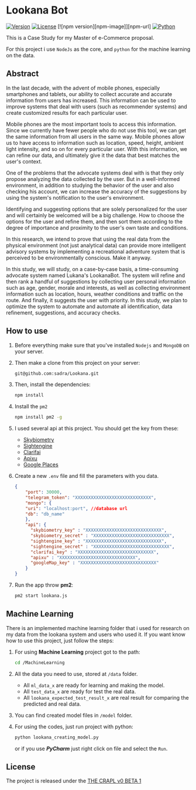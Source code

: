 # Lookana Bot


[![Version](https://img.shields.io/badge/version-1.0.0-red.svg?style=flat)](https://github.com/sadra/Lookana)
[![License](https://img.shields.io/badge/License-THE%20CRAPL%20v0%20BETA%201-brightgreen.svg)](https://github.com/sadra/Lookana/blob/master/LICENSE)
[![npm version][npm-image]][npm-url]
[![Python](https://img.shields.io/badge/Python-3.6-blue.svg)]()


This is a Case Study for my Master of e-Commerce proposal.

For this project i use `NodeJs` as the core, and `python` for the machine learning on the data.

## Abstract

In the last decade, with the advent of mobile phones, especially smartphones and tablets, our ability to collect accurate and accurate information from users has increased. This information can be used to improve systems that deal with users (such as recommender systems) and create customized results for each particular user.

Mobile phones are the most important tools to access this information. Since we currently have fewer people who do not use this tool, we can get the same information from all users in the same way. Mobile phones allow us to have access to information such as location, speed, height, ambient light intensity, and so on for every particular user. With this information, we can refine our data, and ultimately give it the data that best matches the user's context.

One of the problems that the advocate systems deal with is that they only propose analyzing the data collected by the user. But in a well-informed environment, in addition to studying the behavior of the user and also checking his account, we can increase the accuracy of the suggestions by using the system's notification to the user's environment.

Identifying and suggesting options that are solely personalized for the user and will certainly be welcomed will be a big challenge. How to choose the options for the user and refine them, and then sort them according to the degree of importance and proximity to the user's own taste and conditions.

In this research, we intend to prove that using the real data from the physical environment (not just analytical data) can provide more intelligent advisory systems by implementing a recreational adventure system that is perceived to be environmentally conscious. Make it anyway.

In this study, we will study, on a case-by-case basis, a time-consuming advocate system named Lukana's LookanaBot. The system will refine and then rank a handful of suggestions by collecting user personal information such as age, gender, morale and interests, as well as collecting environment information such as location, hours, weather conditions and traffic on the route. And finally, it suggests the user with priority. In this study, we plan to optimize the system to automate and automate all identification, data refinement, suggestions, and accuracy checks.

## How to use

1. Before everything make sure that you've installed `Nodejs` and `MongoDB` on your server.

2. Then make a clone from this project on your server:

    ```bash
    git@github.com:sadra/Lookana.git
    ```

3. Then, install the dependencies:

    ```bash
    npm install
    ```

4. Install the `pm2`

    ```bash
    npm install pm2 -g
    ```

5. I used several api at this project. You should get the key from these:
    * [Skybiometry](https://skybiometry.com/)
    * [Sightengine](https://sightengine.com/)
    * [Clarifai](https://clarifai.com/)
    * [Apixu](https://www.apixu.com/)
    * [Google Places](https://cloud.google.com/maps-platform/places/)

6. Create a new `.env` file and fill the parameters with you data.

    ```json
    {
        "port": 30000,
        "telegram_token": "XXXXXXXXXXXXXXXXXXXXXXXXXXXXX",
        "mongo": {
        "uri": "localhost:port", //database url
        "db": "db_name"
        },
        "api": {
          "skybiometry_key" : "XXXXXXXXXXXXXXXXXXXXXXXXXXXXX",
          "skybiometry_secret" : "XXXXXXXXXXXXXXXXXXXXXXXXXXXXX",
          "sightengine_key" : "XXXXXXXXXXXXXXXXXXXXXXXXXXXXX",
          "sightengine_secret" : "XXXXXXXXXXXXXXXXXXXXXXXXXXXXX",
          "clarifai_key" : "XXXXXXXXXXXXXXXXXXXXXXXXXXXXX",
          "apixu" : "XXXXXXXXXXXXXXXXXXXXXXXXXXXXX",
          "googleMap_key" : "XXXXXXXXXXXXXXXXXXXXXXXXXXXXX"
        }
    }
    ```

7. Run the app throw **pm2**:

    ```bash
    pm2 start lookana.js
    ```

## Machine Learning

There is an implemented machine learning folder that i used for research on my data from the lookana system and users who used it.
If you want know how to use this project, just follow the steps:

1. For using **Machine Learning** project got to the path:

    ```bash
    cd /MachineLearning
    ```

2. All the data you need to use, stored at `/data` folder.

    * All `ml_data_x` are ready for learning and making the model.
    * All `test_data_x` are ready for test the real data.
    * All `lookana_expected_test_result_x` are real result for comparing the predicted and real data.

3. You can find created model files in `/model` folder.

4. For using the codes, just run project with python:

    ```bash
    python lookana_creating_model.py
    ```

    or if you use ***PyCharm*** just right click on file and select the `Run`.

## License

The project is released under the [THE CRAPL v0 BETA 1](./LICENSE)
